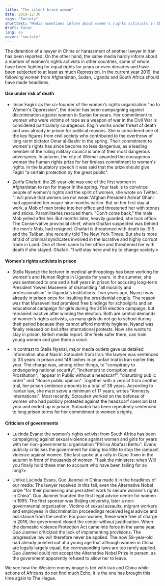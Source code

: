 ```yaml
---
title: "The silent brave woman"
date: 2019-12-30
tags: "Society"
shorttext: "Media sometimes inform about women's rights activists in China or Iran, but rarely about equally courageous ones in other countries."
draft: false
lang: en
cover: "society"
---
```


The detention of a lawyer in China or harassment of another lawyer in Iran has been reported. On the other hand, the same media hardly inform about a number of women's rights activists in other countries, some of whom have been fighting for equal rights for years or even decades and have been subjected to at least as much Repression. In the current year 2019, the following women from Afghanistan, Sudan, Uganda and South Africa should have made headlines.

#### Use under risk of death

  - Ihsan Fagiri: as the co-founder of the women's rights organization "no to Women's Oppression", the doctor has been campaigning against discrimination against women in Sudan for years. Her commitment to women who were victims of rape as a weapon of war in the Civil War is considered particularly courageous. Fagiri works under threat of death and was already in prison for political reasons. She is considered one of the key figures from civil society who contributed to the overthrow of long-term dictator Omar al-Bashir in the spring. Their commitment to women's rights has since become no less dangerous, as a leading member of the ruling military council is one of their most dangerous adversaries. In autumn, the city of Weimar awarded the courageous woman the human rights prize for her tireless commitment to women's rights. In the laudatory speech it was said that the prize should give Fagiri "a certain protection by the great public".
  
  - Zarifa Ghafari: the 26-year-old was one of the first women in Afghanistan to run for mayor in the spring. Your task is to convince people of women's rights and the spirit of women, she wrote on Twitter. "I will prove that women are not weak."Afghan President Ashraf Ghani had appointed her mayor nine months earlier. But on her first day at work, a Mob of men broke into her office and threatened her with stones and sticks. Paramilitaries rescued them. "Don't come back," the male Mob yelled after her. But months later, heavily guarded, she took office. The Conservative provincial chief, whom Ghafari suspected was behind the men's Mob, had resigned. Ghafari is threatened with death by ISIS and the Taliban, she recently told The New York Times. But she is more afraid of criminal syndicates involved in the lucrative and highly corrupt trade in Land. One of them came to her office and threatened her with death if she stayed. Ghafari: "I will stay here and try to change society.»

#### Women's rights activists in prison

  - Stella Nyanzi: the lecturer in medical anthropology has been working for women's and Human Rights in Uganda for years. In the summer, she was sentenced to one and a half years in prison for accusing long-term President Yoweri Museveni of dismantling "all morality and professionalism" in Uganda's institutions. Two years ago, Nyanzi was already in prison once for insulting the presidential couple. The reason was that Museveni had promised free bindings for schoolgirls and an educational campaign for girls during the 2016 election campaign, but remained inactive after winning the election. Both are central demands of women's rights activists, as many girls do not go to school during their period because they cannot afford monthly hygiene. Nyanzi was finally released on bail after international protests. Now she wants to stay in prison, British media report. She feels safer there, can train young women and give them a voice.

  - In contrast to Stella Nyanzi, major media outlets gave us detailed information about Nasrin Sotoudeh from Iran: the lawyer was sentenced to 33 years in prison and 148 lashes in an unfair trial in Iran earlier this year. The charge was, among other things, to "conspiracy to endangering national security", "incitement to corruption and Prostitution", "appear in Public without a headscarf", "disturbing public order" and "Rouse public opinion". Together with a verdict from another trial, her prison sentence amounts to a total of 38 years. According to Iranian law, she must serve a minimum of 17 years, writes "Amnesty International". Most recently, Sotoudeh worked on the defense of women who had publicly protested against the headscarf coercion last year and ended up in prison. Sotoudeh has been repeatedly sentenced to long prison terms for her commitment to women's rights.
  
#### Criticism of governments

  - Lucinda Evans: the women's rights activist from South Africa has been campaigning against sexual violence against women and girls for years with her non-governmental organisation "Philisa Abafazi Bethu". Evans publicly criticises the government for doing too little to stop the rampant violence against women. She last spoke at a rally in Cape Town in the autumn in front of thousands of women. "I ask the ministers: when Will you finally hold these men to account who have been failing for so long?»
  
  - Unlike Lucinda Evans, Guo Jianmei in China made it in the headlines of our media: The lawyer received in this fall, even the Alternative Nobel prize "for their pioneering and persistent work to secure women's rights in China". Guo Jianmei founded the first legal advice centre for women in 1995. The first sponsor was Beijing university, later a non-governmental organization. Victims of sexual assaults, migrant workers and employees in discrimination proceedings received legal advice and assistance from the centre. For poor women, these were free of charge. In 2016, the government closed the center without justification. When the domestic violence Protection Act came into force in the same year, Guo Jianmei criticized the lack of implementing provisions. The progressive law will therefore never be applied. The now 58-year-old had already pointed out at a young age that although women in China are legally largely equal, the corresponding laws are too rarely applied. Guo Jianmei could not accept the Alternative Nobel Prize in person, as the government apparently refused to allow her to leave.
  
We see how the Western enemy image is fed with Iran and China while actions of Africans do not find much Echo, it is the one has brought this time again to The Hague.
